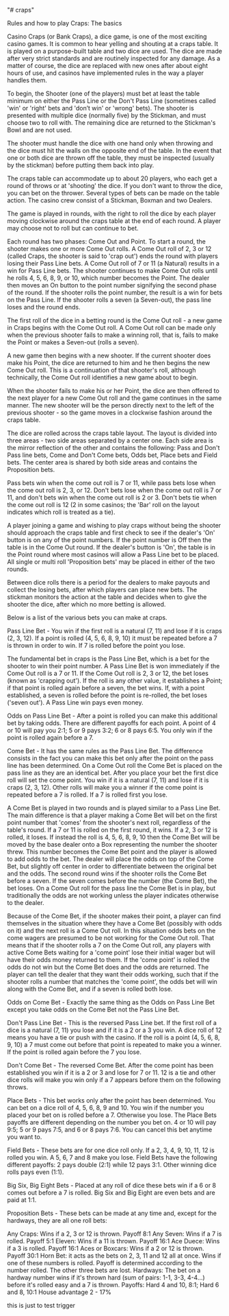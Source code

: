 "# craps"





Rules and how to play Craps:
The basics

Casino Craps (or Bank Craps), a dice game, is one of the most exciting casino games. It is common to hear yelling and shouting at a craps table. It is played on a purpose-built table and two dice are used. The dice are made after very strict standards and are routinely inspected for any damage. As a matter of course, the dice are replaced with new ones after about eight hours of use, and casinos have implemented rules in the way a player handles them.

To begin, the Shooter (one of the players) must bet at least the table minimum on either the Pass Line or the Don't Pass Line (sometimes called 'win' or 'right' bets and 'don’t win' or 'wrong' bets). The shooter is presented with multiple dice (normally five) by the Stickman, and must choose two to roll with. The remaining dice are returned to the Stickman's Bowl and are not used.

The shooter must handle the dice with one hand only when throwing and the dice must hit the walls on the opposite end of the table. In the event that one or both dice are thrown off the table, they must be inspected (usually by the stickman) before putting them back into play.

The craps table can accommodate up to about 20 players, who each get a round of throws or at 'shooting' the dice. If you don't want to throw the dice, you can bet on the thrower. Several types of bets can be made on the table action. The casino crew consist of a Stickman, Boxman and two Dealers.

The game is played in rounds, with the right to roll the dice by each player moving clockwise around the craps table at the end of each round. A player may choose not to roll but can continue to bet.

Each round has two phases: Come Out and Point. To start a round, the shooter makes one or more Come Out rolls. A Come Out roll of 2, 3 or 12 (called Craps, the shooter is said to 'crap out') ends the round with players losing their Pass Line bets. A Come Out roll of 7 or 11 (a Natural) results in a win for Pass Line bets. The shooter continues to make Come Out rolls until he rolls 4, 5, 6, 8, 9, or 10, which number becomes the Point. The dealer then moves an On button to the point number signifying the second phase of the round. If the shooter rolls the point number, the result is a win for bets on the Pass Line. If the shooter rolls a seven (a Seven-out), the pass line loses and the round ends.

The first roll of the dice in a betting round is the Come Out roll - a new game in Craps begins with the Come Out roll. A Come Out roll can be made only when the previous shooter fails to make a winning roll, that is, fails to make the Point or makes a Seven-out (rolls a seven).

A new game then begins with a new shooter. If the current shooter does make his Point, the dice are returned to him and he then begins the new Come Out roll. This is a continuation of that shooter's roll, although technically, the Come Out roll identifies a new game about to begin.

When the shooter fails to make his or her Point, the dice are then offered to the next player for a new Come Out roll and the game continues in the same manner. The new shooter will be the person directly next to the left of the previous shooter - so the game moves in a clockwise fashion around the craps table.

The dice are rolled across the craps table layout. The layout is divided into three areas - two side areas separated by a center one. Each side area is the mirror reflection of the other and contains the following: Pass and Don't Pass line bets, Come and Don't Come bets, Odds bet, Place bets and Field bets. The center area is shared by both side areas and contains the Proposition bets.

Pass bets win when the come out roll is 7 or 11, while pass bets lose when the come out roll is 2, 3, or 12. Don't bets lose when the come out roll is 7 or 11, and don't bets win when the come out roll is 2 or 3. Don't bets tie when the come out roll is 12 (2 in some casinos; the 'Bar' roll on the layout indicates which roll is treated as a tie).

A player joining a game and wishing to play craps without being the shooter should approach the craps table and first check to see if the dealer's 'On' button is on any of the point numbers. If the point number is Off then the table is in the Come Out round. If the dealer's button is 'On', the table is in the Point round where most casinos will allow a Pass Line bet to be placed. All single or multi roll 'Proposition bets' may be placed in either of the two rounds.

Between dice rolls there is a period for the dealers to make payouts and collect the losing bets, after which players can place new bets. The stickman monitors the action at the table and decides when to give the shooter the dice, after which no more betting is allowed.

Below is a list of the various bets you can make at craps.

Pass Line Bet - You win if the first roll is a natural (7, 11) and lose if it is craps (2, 3, 12). If a point is rolled (4, 5, 6, 8, 9, 10) it must be repeated before a 7 is thrown in order to win. If 7 is rolled before the point you lose.

The fundamental bet in craps is the Pass Line Bet, which is a bet for the shooter to win their point number. A Pass Line Bet is won immediately if the Come Out roll is a 7 or 11. If the Come Out roll is 2, 3 or 12, the bet loses (known as 'crapping out'). If the roll is any other value, it establishes a Point; if that point is rolled again before a seven, the bet wins. If, with a point established, a seven is rolled before the point is re-rolled, the bet loses ('seven out'). A Pass Line win pays even money.

Odds on Pass Line Bet - After a point is rolled you can make this additional bet by taking odds. There are different payoffs for each point. A point of 4 or 10 will pay you 2:1; 5 or 9 pays 3:2; 6 or 8 pays 6:5. You only win if the point is rolled again before a 7.

Come Bet - It has the same rules as the Pass Line Bet. The difference consists in the fact you can make this bet only after the point on the pass line has been determined. On a Come Out roll the Come Bet is placed on the pass line as they are an identical bet. After you place your bet the first dice roll will set the come point. You win if it is a natural (7, 11) and lose if it is craps (2, 3, 12). Other rolls will make you a winner if the come point is repeated before a 7 is rolled. If a 7 is rolled first you lose.

A Come Bet is played in two rounds and is played similar to a Pass Line Bet. The main difference is that a player making a Come Bet will bet on the first point number that 'comes' from the shooter's next roll, regardless of the table's round. If a 7 or 11 is rolled on the first round, it wins. If a 2, 3 or 12 is rolled, it loses. If instead the roll is 4, 5, 6, 8, 9, 10 then the Come Bet will be moved by the base dealer onto a Box representing the number the shooter threw. This number becomes the Come Bet point and the player is allowed to add odds to the bet. The dealer will place the odds on top of the Come Bet, but slightly off center in order to differentiate between the original bet and the odds. The second round wins if the shooter rolls the Come Bet before a seven. If the seven comes before the number (the Come Bet), the bet loses. On a Come Out roll for the pass line the Come Bet is in play, but traditionally the odds are not working unless the player indicates otherwise to the dealer.

Because of the Come Bet, if the shooter makes their point, a player can find themselves in the situation where they have a Come Bet (possibly with odds on it) and the next roll is a Come Out roll. In this situation odds bets on the come wagers are presumed to be not working for the Come Out roll. That means that if the shooter rolls a 7 on the Come Out roll, any players with active Come Bets waiting for a 'come point' lose their initial wager but will have their odds money returned to them. If the 'come point' is rolled the odds do not win but the Come Bet does and the odds are returned. The player can tell the dealer that they want their odds working, such that if the shooter rolls a number that matches the 'come point', the odds bet will win along with the Come Bet, and if a seven is rolled both lose.

Odds on Come Bet - Exactly the same thing as the Odds on Pass Line Bet except you take odds on the Come Bet not the Pass Line Bet.

Don't Pass Line Bet - This is the reversed Pass Line bet. If the first roll of a dice is a natural (7, 11) you lose and if it is a 2 or a 3 you win. A dice roll of 12 means you have a tie or push with the casino. If the roll is a point (4, 5, 6, 8, 9, 10) a 7 must come out before that point is repeated to make you a winner. If the point is rolled again before the 7 you lose.

Don't Come Bet - The reversed Come Bet. After the come point has been established you win if it is a 2 or 3 and lose for 7 or 11. 12 is a tie and other dice rolls will make you win only if a 7 appears before them on the following throws.

Place Bets - This bet works only after the point has been determined. You can bet on a dice roll of 4, 5, 6, 8, 9 and 10. You win if the number you placed your bet on is rolled before a 7. Otherwise you lose. The Place Bets payoffs are different depending on the number you bet on. 4 or 10 will pay 9:5; 5 or 9 pays 7:5, and 6 or 8 pays 7:6. You can cancel this bet anytime you want to.

Field Bets - These bets are for one dice roll only. If a 2, 3, 4, 9, 10, 11, 12 is rolled you win. A 5, 6, 7 and 8 make you lose. Field Bets have the following different payoffs: 2 pays double (2:1) while 12 pays 3:1. Other winning dice rolls pays even (1:1).

Big Six, Big Eight Bets - Placed at any roll of dice these bets win if a 6 or 8 comes out before a 7 is rolled. Big Six and Big Eight are even bets and are paid at 1:1.

Proposition Bets - These bets can be made at any time and, except for the hardways, they are all one roll bets:

Any Craps: Wins if a 2, 3 or 12 is thrown. Payoff 8:1
Any Seven: Wins if a 7 is rolled. Payoff 5:1
Eleven: Wins if a 11 is thrown. Payoff 16:1
Ace Duece: Wins if a 3 is rolled. Payoff 16:1
Aces or Boxcars: Wins if a 2 or 12 is thrown. Payoff 30:1
Horn Bet: it acts as the bets on 2, 3, 11 and 12 all at once. Wins if one of these numbers is rolled. Payoff is determined according to the number rolled. The other three bets are lost.
Hardways: The bet on a hardway number wins if it's thrown hard (sum of pairs: 1-1, 3-3, 4-4...) before it's rolled easy and a 7 is thrown. Payoffs: Hard 4 and 10, 8:1; Hard 6 and 8, 10:1
House advantage
2 - 17%

this is just to test trigger